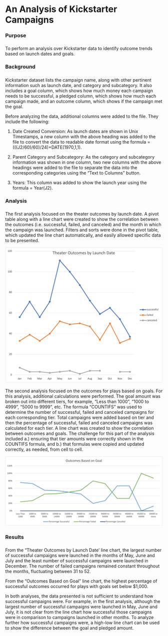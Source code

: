 # An Analysis of Kickstarter Campaigns
### Purpose

##### 
To perform an analysis over Kickstarter data to identify outcome trends based on launch dates and goals.  

### Background

##### 
Kickstarter dataset lists the campaign name, along with other pertinent information such as launch date, and category and subcategory. It also includes a goal column, which shows how much money each campaign needs to be successful, a pledged column, which shows how much each campaign made, and an outcome column, which shows if the campaign met the goal.  

Before analyzing the data, additional columns were added to the file. They include the following:

1.	Date Created Conversion: As launch dates are shown in Unix Timestamps, a new column with the above heading was added to the file to convert the data to readable date format using the formula = (((J2/60)/60)/24)+DATE(1970,1,1).

2.	Parent Category and Subcategory: As the category and subcategory information was shown in one column, two new columns with the above headings were added to the file to separate the data into the corresponding categories using the “Text to Columns” button. 

3.	Years: This column was added to show the launch year using the formula = Year(J2). 

### Analysis

##### 
The first analysis focused on the theater outcomes by launch date. A pivot table along with a line chart were created to show the correlation between the outcomes (i.e. successful, failed, and canceled) and the month in which the campaign was launched. Filters and sorts were done in the pivot table, which updated the line chart automatically, and easily allowed specific data to be presented. 

![Theater_Outcomes_vs_Launch](Resources/Theater_Outcomes_vs_Launch.png)

The second analysis focused on the outcomes for plays based on goals. For this analysis, additional calculations were performed. The goal amount was broken out into different tiers, for example, “Less than 1000”, “1000 to 4999”, “5000 to 9999”, etc. The formula “COUNTIFS” was used to determine the number of successful, failed and canceled campaigns for each corresponding tier. Total campaigns were added based on tier and then the percentage of successful, failed and canceled campaigns was calculated for each tier. A line chart was created to show the correlation between outcomes and goals. The challenge for this part of the analysis included a.) ensuring that tier amounts were correctly shown in the COUNTIFS formula, and b.) that formulas were copied and updated correctly, as needed, from cell to cell.  

![Outcomes_vs_Goals](Resources/Outcomes_vs_Goals.png)

### Results

#####
From the “Theater Outcomes by Launch Date’ line chart, the largest number of successful campaigns were launched in the months of May, June and July and the least number of successful campaigns were launched in December. The number of failed campaigns remained constant throughout the months, fluctuating between 31 to 52. 

From the “Outcomes Based on Goal” line chart, the highest percentage of successful outcomes occurred for plays with goals set below $1,000. 

In both analyses, the data presented is not sufficient to understand how successful campaigns were. For example, in the first analysis, although the largest number of successful campaigns were launched in May, June and July, it is not clear from the line chart how successful those campaigns were in comparison to campaigns launched in other months. To analyze further how successful campaigns were, a high-low line chart can be used to show the difference between the goal and pledged amount. 
